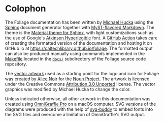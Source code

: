 # Colophon

The Foliage documentation has been written by [Michael Hucka](https://www.cds.caltech.edu/~mhucka/) using the [Sphinx](https://www.sphinx-doc.org) document generator together with [MyST-flavored Markdown](https://myst-parser.readthedocs.io/en/latest/). The theme is the [Material theme for Sphinx](https://bashtage.github.io/sphinx-material/), with light customizations such as the use of Google's [Atkinson Hyperlegible](https://fonts.google.com/specimen/Atkinson+Hyperlegible) font. A [GitHub Action](https://github.com/caltechlibrary/foliage/blob/main/.github/workflows/build-sphinx.yml) takes care of creating the formatted version of the documentation and hosting it on GitHub.io at https://caltechlibrary.github.io/foliage. The formatted output can also be produced manually using commands implemented in the [Makefile](Makefile) located in the [`docs/`](https://github.com/caltechlibrary/foliage/tree/main/docs) subdirectory of the Foliage source code repository.

The [vector artwork](https://thenounproject.com/term/branch/1047074/) used as a starting point for the logo and icon for Foliage was created by [Alice Noir](https://thenounproject.com/AliceNoir/) for the [Noun Project](https://thenounproject.com).  The artwork is licensed under the Creative Commons [Attribution 3.0 Unported](https://creativecommons.org/licenses/by/3.0/deed.en) license.  The vector graphics was modified by Michael Hucka to change the color.

Unless indicated otherwise, all other artwork in this documentation was created using [OmniGraffle Pro](https://www.omnigroup.com/omnigraffle) on a macOS computer. SVG versions of the diagrams were produced with the help of [svg-buddy](https://github.com/phauer/svg-buddy) to embed fonts into the SVG files and overcome a limitation of OmniGraffle's SVG output.
